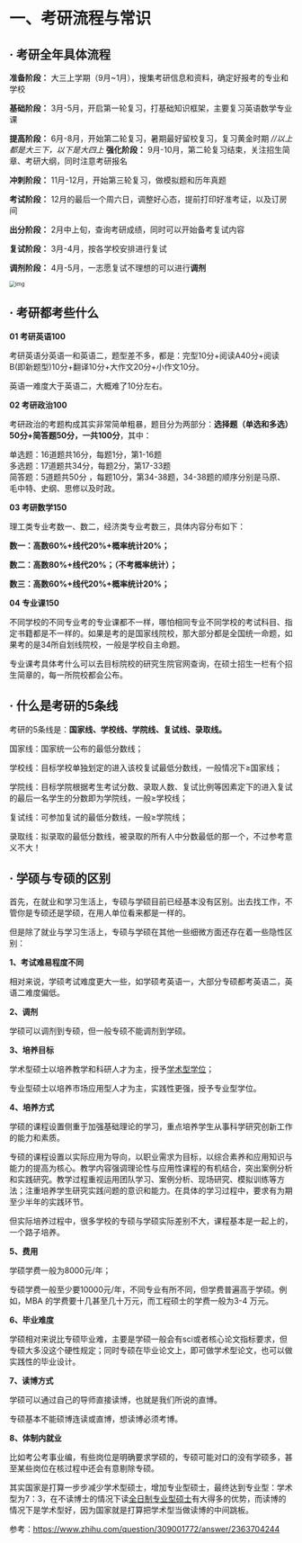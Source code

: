 # 一、考研流程与常识
## · 考研全年具体流程

**准备阶段：** 大三上学期（9月~1月），搜集考研信息和资料，确定好报考的专业和学校

**基础阶段：** 3月-5月，开启第一轮复习，打基础知识框架，主要复习英语数学专业课

**提高阶段：** 6月-8月，开始第二轮复习，暑期最好留校复习，复习黄金时期
*//以上都是大三下，以下是大四上*
**强化阶段：** 9月-10月，第二轮复习结束，关注招生简章、考研大纲，同时注意考研报名

**冲刺阶段：** 11月-12月，开始第三轮复习，做模拟题和历年真题

**考试阶段：** 12月的最后一个周六日，调整好心态，提前打印好准考证，以及订房间

**出分阶段：** 2月中上旬，查询考研成绩，同时可以开始备考复试内容

**复试阶段：** 3月-4月，按各学校安排进行复试

**调剂阶段：** 4月-5月，一志愿复试不理想的可以进行**调剂**

<img src="D:\NOTES\zattachment\LKA`%L60EMGAUQK3XK40J$J_tmb.png" alt="img" style="zoom:67%;" />



## · 考研都考些什么

**01 考研英语100**

考研英语分英语一和英语二，题型差不多，都是：完型10分+阅读A40分+阅读B(即新题型)10分+翻译10分+大作文20分+小作文10分。

英语一难度大于英语二，大概难了10分左右。

**02 考研政治100**

考研政治的考题构成其实非常简单粗暴，题目分为两部分：**选择题（单选和多选）50分+简答题50分，一共100分**，其中：

单选题：16道题共16分，每题1分，第1-16题  
多选题：17道题共34分，每题2分，第17-33题  
简答题：5道题共50分 ，每题10分，第34-38题，34-38题的顺序分别是马原、毛中特、史纲、思修以及时政。

**03 考研数学150**

理工类专业考数一、数二，经济类专业考数三，具体内容分布如下：

**数一：高数60%+线代20%+概率统计20%；**

**数二：高数80%+线代20%；（不考概率统计）；**

**数三：高数60%+线代20%+概率统计20%；**

**04 专业课150**

不同学校的不同专业考的专业课都不一样，哪怕相同专业不同学校的考试科目、指定书籍都是不一样的。如果是考的是国家线院校，那大部分都是全国统一命题，如果考的是34所自划线院校，一般是学校自主命题。

专业课考具体考什么可以去目标院校的研究生院官网查询，在硕士招生一栏有个招生简章的，每一所院校都会公布。

## · 什么是考研的5条线

考研的5条线是：**国家线、学校线、学院线、复试线、录取线。**

国家线：国家统一公布的最低分数线；

学校线：目标学校单独划定的进入该校复试最低分数线，一般情况下≥国家线；

学院线：目标学院根据考生考试分数、录取人数、复试比例等因素定下的进入复试的最后一名学生的分数即为学院线，一般≥学校线；

复试线：可参加复试的最低分数线，一般≥学院线；

录取线：拟录取的最低分数线，被录取的所有人中分数最低的那一个，不过参考意义不大！

## · 学硕与专硕的区别

首先，在就业和学习生活上，专硕与学硕目前已经基本没有区别。出去找工作，不管你是专硕还是学硕，在用人单位看来都是一样的。

但是除了就业与学习生活上，专硕与学硕在其他一些细微方面还存在着一些隐性区别：

**1、考试难易程度不同**

相对来说，学硕考试难度更大一些，如学硕考英语一，大部分专硕都考英语二，英语二难度偏低。

**2、调剂**

学硕可以调剂到专硕，但一般专硕不能调剂到学硕。

**3、培养目标**

学术型硕士以培养教学和科研人才为主，授予[学术型学位](https://www.zhihu.com/search?q=%E5%AD%A6%E6%9C%AF%E5%9E%8B%E5%AD%A6%E4%BD%8D&search_source=Entity&hybrid_search_source=Entity&hybrid_search_extra=%7B%22sourceType%22%3A%22answer%22%2C%22sourceId%22%3A2363704244%7D)；

专业型硕士以培养市场应用型人才为主，实践性更强，授予专业型学位。

**4、培养方式**

学硕的课程设置侧重于加强基础理论的学习，重点培养学生从事科学研究创新工作的能力和素质。

专硕的课程设置以实际应用为导向，以职业需求为目标，以综合素养和应用知识与能力的提高为核心。教学内容强调理论性与应用性课程的有机结合，突出案例分析和实践研究。教学过程重视运用团队学习、案例分析、现场研究、模拟训练等方法；注重培养学生研究实践问题的意识和能力。在具体的学习过程中，要求有为期至少半年的实践环节。

但实际培养过程中，很多学校的专硕与学硕实际差别不大，课程基本是一起上的，一个路子培养。

**5、费用**

学硕学费一般为8000元/年；

专硕学费一般至少要10000元/年，不同专业有所不同，但学费普遍高于学硕。例如，MBA 的学费要十几甚至几十万元，而工程硕士的学费一般为3-4 万元。

**6、毕业难度**

学硕相对来说比专硕毕业难，主要是学硕一般会有sci或者核心论文指标要求，但专硕大多没这个硬性规定；同时专硕在毕业论文上，即可做学术型论文，也可以做实践性的毕业设计。

**7、读博方式**

学硕可以通过自己的导师直接读博，也就是我们所说的直博。

专硕基本不能硕博连读或直博，想读博必须考博。

**8、体制内就业**

比如考公考事业编，有些岗位是明确要求学硕的，专硕可能对口的没有学硕多，甚至某些岗位在核过程中还会有意剔除专硕。

其实国家是打算一步步减少学术型硕士，增加专业型硕士，最终达到专业型：学术型为7：3，在不读博士的情况下读[全日制专业型硕士](https://www.zhihu.com/search?q=%E5%85%A8%E6%97%A5%E5%88%B6%E4%B8%93%E4%B8%9A%E5%9E%8B%E7%A1%95%E5%A3%AB&search_source=Entity&hybrid_search_source=Entity&hybrid_search_extra=%7B%22sourceType%22%3A%22answer%22%2C%22sourceId%22%3A2363704244%7D)有大得多的优势，而读博的情况下是学术型好，因为国家就是打算把学术型当做读博的中间跳板。

参考：https://www.zhihu.com/question/309001772/answer/2363704244









































